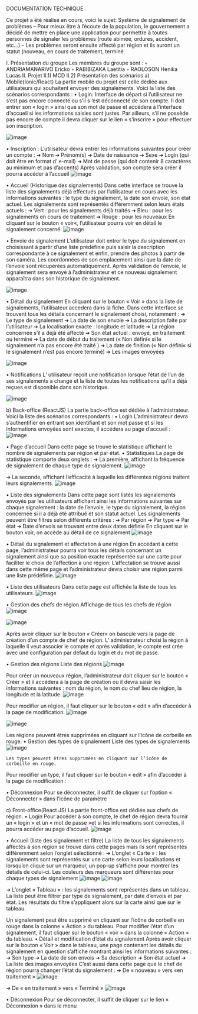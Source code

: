 DOCUMENTATION TECHNIQUE

Ce projet a été réalisé en cours, voici le sujet:
  Système de signalement de problèmes
  – Pour mieux être à l’écoute de la population, le 
  gouvernement a décidé de mettre en place une 
  application pour permettre à toutes personnes de 
  signaler les problèmes (route abimée, ordures, 
  accident, etc…) 
  – Les problèmes seront ensuite affecté par région et
  ils auront un statut (nouveau, en cours de 
  traitement, terminé

I.	Présentation du groupe
Les membres du groupe sont :
◦	ANDRIAMANARIVO Ericko
◦	RABIBIZAKA Laetitia
◦	RAOLOSON Henika Lucas
II.	Projet
II.1)	MCD
II.2)	Présentation des scénarios
a)	Mobile(Ionic/React)
La partie mobile du projet est celle dédiée aux utilisateurs qui souhaitent envoyer des signalements. Voici la liste des scénarios correspondants :
•	Login:
Interface de départ si l’utilisateur ne s’est pas encore connecté ou s’il s ‘est déconnecté de son compte. Il doit entrer son « login » ainsi que son mot de passe et accédera à l’interface d’accueil si les informations saisies sont justes. Par ailleurs, s’il ne possède pas encore de compte il devra cliquer sur le lien « s’inscrire » pour effectuer son inscription.

![image](https://user-images.githubusercontent.com/60751096/160457534-241bcb12-968e-41ce-a45a-d0ea778bf959.png)

•	Inscription :
 L’utilisateur devra entrer les informations suivantes pour créer un compte :
➔	Nom
➔	Prénom(s)
➔	Date de naissance
➔	Sexe
➔	Login (qui doit être en format d’ e-mail)
➔	Mot de passe (qui doit contenir 8 caractères au minimum et pas d’accents)
Après validation, son compte sera créer il pourra accéder à l’accueil
![image](https://user-images.githubusercontent.com/60751096/160457632-09f49e02-9c1f-481a-970a-12e6520e2136.png)

•	Accueil (Historique des signalements)
Dans cette interface se trouve la liste des signalements déjà effectués par l’utilisateur en cours avec les informations suivantes : le type du signalement, la date son envoie, son état actuel.
 Les signalements sont représentés différemment selon leurs états actuels :
➔	Vert : pour les signalements déjà traités
➔	Bleu : pour les signalements en cours de traitement
➔	Rouge : pour les nouveaux
En cliquant sur le bouton « voir«, l’utilisateur pourra voir en détail le signalement concerné.
![image](https://user-images.githubusercontent.com/60751096/160457702-95b42174-261a-4b02-8fb9-e9f3f4aea492.png)

•	Envoie de signalement
L’utilisateur doit entrer le type du signalement en choisissant à partir d’une liste prédéfinie puis saisir la description correspondante à ce signalement et enfin, prendre des photos à partir de son caméra. Les coordonnées de son emplacement ainsi que la date de l’envoie sont récupérées automatiquement. Après validation de l’envoie, le signalement sera envoyé à l’administrateur et ce nouveau signalement apparaîtra dans son historique de signalement.

![image](https://user-images.githubusercontent.com/60751096/160457759-18493c3a-9e64-4fba-a797-23993174f0c5.png)

•	Détail du signalement
En cliquant sur le bouton « Voir » dans la liste de signalements, l’utilisateur accedera dans la fiche. Dans cette interface se trouvent tous les détails concernant le signalement choisi, notamment :
➔	Le type de signalement
➔	La date de son envoie
➔	La description faite par l’utilisateur
➔	La localisation exacte : longitude et latitude
➔	La région concernée s’il a déjà été affecté
➔	Son état actuel : envoyé, en traitement ou terminé
➔	La date de début du traitement (« Non défini« si le signalement n’a pas encore été traité )
➔	La date de finition (« Non défini« si le signalement n’est pas encore terminé)
➔	Les images envoyées

![image](https://user-images.githubusercontent.com/60751096/160457809-966a6588-fc79-48da-9852-33c6351cb88f.png)


•	Notifications
L’ utilisateur reçoit une notification lorsque l’état de l’un de ses signalements a changé et la liste de toutes les notifications qu’il a déjà reçues est disponible dans son historique.

![image](https://user-images.githubusercontent.com/60751096/160457862-95fdca1d-44bb-4e0d-bd35-06767eecef81.png)
	
b)	Back-office (ReactJS)
La partie back-office est dédiée à l’administrateur. Voici la liste des scénarios correspondants :
•	Login
L’administrateur devra s’authentifier en entrant son identifiant et son mot passe et si les informations envoyées sont exactes, il accédera au page d’accueil :
![image](https://user-images.githubusercontent.com/60751096/160457965-54ce762b-f49d-4e34-a430-4df5c600c30f.png)

•	Page d’accueil
Dans cette page se trouve le statistique affichant le nombre de signalements par région et par état.
•	Statistiques
La page de statistique comporte deux onglets :
➔	La première, affichant la fréquence de signalement de chaque type de signalement.
![image](https://user-images.githubusercontent.com/60751096/160457999-7affd57b-a0aa-453d-862e-327669fe353f.png)


➔	La seconde, affichant l’efficacité à laquelle les différentes régions traitent leurs signalements.
![image](https://user-images.githubusercontent.com/60751096/160458120-985efe32-d554-46e8-b3d7-5870fddf2264.png)


•	Liste des signalements
Dans cette page sont listés les signalements envoyés par les utilisateurs affichant ainsi les informations suivantes sur chaque signalement : la date de l’envoie, le type du signalement, la région concernée si il a déjà été attribué et son statut actuel.
Les signalements peuvent être filtrés selon différents critères :
➔	Par région
➔	Par type
➔	Par état
➔	Date d’envois se trouvant entre deux dates définie
En cliquant sur le bouton voir, on accède au détail de ce signalement
![image](https://user-images.githubusercontent.com/60751096/160458093-bf4ba5e7-a14b-4648-82ef-0966eeb30f61.png)


•	Détail du signalement et affectation à une région
En accédant à cette page, l’administrateur pourra voir tous les détails concernant un signalement ainsi que sa position exacte représentée sur une carte pour faciliter le choix de l’affection à une région. L’affectation se trouve aussi dans cette même page et l’administrateur devra choisir une région parmi une liste prédéfinie.
![image](https://user-images.githubusercontent.com/60751096/160458155-57cd8703-39d8-4832-aa68-35cd9531b1c8.png)


•	Liste des utilisateurs
Dans cette page est affichée la liste de tous les utilisateurs.
![image](https://user-images.githubusercontent.com/60751096/160458184-64cd741d-34c5-40b6-bfc6-48b2e24595e7.png)


•	Gestion des chefs de région
Affichage de tous les chefs de région
![image](https://user-images.githubusercontent.com/60751096/160458198-931b1dfa-eb7f-48c1-954e-210c9c33bc2b.png)


![image](https://user-images.githubusercontent.com/60751096/160458226-236412b9-85f3-414e-8f20-e7b836b6a06e.png)

Après avoir cliquer sur le bouton « Créer« on bascule vers la page de création d’un compte de chef de région.  L’ administrateur choisi la région à laquelle il veut associer le compte et après validation, le compte est crée avec une configuration par défaut du login et du mot de passe.


•	Gestion des régions
Liste des régions
![image](https://user-images.githubusercontent.com/60751096/160458246-be18ce3a-e167-4ac0-ab1c-bcf0b4af1d16.png)



Pour créer un nouveaux région, l’administrateur doit cliquer sur le bouton « Créer » et il accédera à la page de création où il devra saisir les informations suivantes : nom du région, le nom du chef lieu de région, la longitude et la latitude.
![image](https://user-images.githubusercontent.com/60751096/160458289-aae2ab24-76b8-4d80-8d87-2c6ace369e27.png)

Pour modifier un région, il faut cliquer sur le bouton « edit » afin d’accéder à la page de modification.
![image](https://user-images.githubusercontent.com/60751096/160458313-503f5518-e0a1-43d1-ac0c-6e71c0165cdf.png)

![image](https://user-images.githubusercontent.com/60751096/160458365-9787e1bf-06fb-4275-8b0f-9d62b8c5315b.png)


Les régions peuvent êtres supprimées en cliquant sur l’icône de corbeille en rouge.
•	Gestion des types de signalement
Liste des types de signalements
![image](https://user-images.githubusercontent.com/60751096/160458451-4c6612b4-e58b-4335-9981-9eb7675a0050.png)

	Les types peuvent êtres supprimées en cliquant sur l’icône de corbeille en rouge.
Pour modifier un type, il faut cliquer sur le bouton « edit » afin d’accéder à la page de modification :

•	Déconnexion
Pour se déconnecter, il suffit de cliquer sur l’option « Déconnecter » dans l’icône de paramètre


c)	Front-office(React JS)
La partie front-office est dédiée aux chefs de région.
•	Login
Pour accéder à son compte, le chef de région devra fournir un « login » et un « mot de passe »et si les informations sont correctes, il pourra accéder au page d’accueil.
![image](https://user-images.githubusercontent.com/60751096/160458486-6eb1b557-5ed8-42bb-ab82-2e4c84a1ceac.png)

•	Accueil (liste des signalement et filtre)
La liste de tous les signalements affectés à son région se trouve dans cette pages mais ils sont représentés différemment selon l’onglet sélectionné :
➔	L’onglet « Carte » : les signalements sont représentés sur une carte selon leurs localisations et lorsqu’on clique sur un marqueur, un pop-up s’affiche pour montrer les détails de celui-ci. Les couleurs des marqueurs sont différentes pour chaque types de signalement
![image](https://user-images.githubusercontent.com/60751096/160458532-6322132b-5429-4de2-b234-bd99719d72fa.png)
![image](https://user-images.githubusercontent.com/60751096/160458559-25828d8f-c639-4c35-b44b-03d713fa55f2.png)


➔	L’onglet « Tableau » : les signalements sont représentés dans un tableau.
La liste peut être filtrer par type de signalement, par date d’envois et par état. Les résultats du filtre s’appliquent alors sur la carte ainsi que sur le tableau.


Un signalement peut être supprimé en cliquant sur l’icône de corbeille en rouge dans la colonne « Action » du tableau.
Pour modifier l’état d’un signalement, il faut cliquer sur le bouton « voir » dans la colonne « Action » du tableau.
•	Détail et modification d’état du signalement
Après avoir cliquer sur le bouton « Voir » dans le tableau, une page contenant les détails du signalement en question s’affiche montrant ainsi les informations suivantes :
➔	Son type
➔	La date de son envois
➔	Sa description
➔	Son état actuel
➔	La liste des images envoyées
C’est aussi dans cette page que le chef de région pourra changer l’état du signalement :
➔	De « nouveau » vers «en  traitement »
![image](https://user-images.githubusercontent.com/60751096/160458627-69c3e907-c6f7-42a1-a2cc-458ec20b36e2.png)

➔	De « en traitement » vers « Terminé »
![image](https://user-images.githubusercontent.com/60751096/160458660-b74a645a-60db-4c36-b46e-1707640d030d.png)


•	Déconnexion
Pour se déconnecter, il suffit de cliquer sur le lien « Déconnexion » dans le menu

